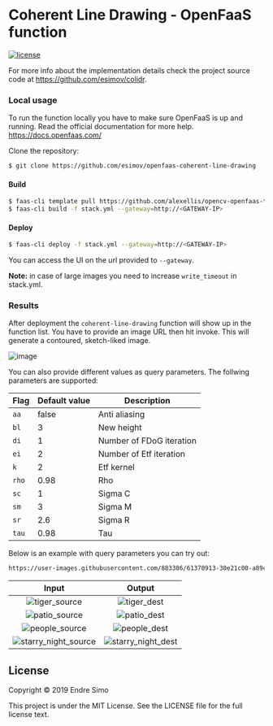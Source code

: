 # Coherent Line Drawing - OpenFaaS function

[![license](https://img.shields.io/github/license/mashape/apistatus.svg?style=flat)](./LICENSE)

For more info about the implementation details check the project source code at https://github.com/esimov/colidr.

### Local usage
To run the function locally you have to make sure OpenFaaS is up and running. Read the official documentation for more help. https://docs.openfaas.com/

Clone the repository:
```bash
$ git clone https://github.com/esimov/openfaas-coherent-line-drawing
```

#### Build
```bash 
$ faas-cli template pull https://github.com/alexellis/opencv-openfaas-template
$ faas-cli build -f stack.yml --gateway=http://<GATEWAY-IP>
```

#### Deploy
```bash 
$ faas-cli deploy -f stack.yml --gateway=http://<GATEWAY-IP>
```
You can access the UI on the url provided to `--gateway`. 

**Note:** in case of large images you need to increase `write_timeout` in stack.yml.

### Results
After deployment the `coherent-line-drawing` function will show up in the function list. You have to provide an image URL then hit invoke. This will generate a contoured, sketch-liked image.

![image](https://user-images.githubusercontent.com/883386/61373248-fd09f500-a8a1-11e9-9bb2-55aa3f0722e6.png)

You can also provide different values as query parameters. The follwing parameters are supported:

| Flag | Default value | Description |
| --- | --- | --- |
| `aa` | false | Anti aliasing |
| `bl` | 3 | New height |
| `di` | 1 | Number of FDoG iteration |
| `ei` | 2 | Number of Etf iteration |
| `k` | 2 | Etf kernel |
| `rho` | 0.98 | Rho |
| `sc` | 1 | Sigma C |
| `sm` | 3 | Sigma M |
| `sr` | 2.6 | Sigma R |
| `tau` | 0.98 | Tau |

Below is an example with query parameters you can try out:
```bash
https://user-images.githubusercontent.com/883386/61370913-30e21c00-a89c-11e9-8edf-f4b59b59793c.jpg?k=2&sr=2.9&sm=3.5&tau=0.999&aa=1&ei=2&di=1
```

| Input | Output
|:--:|:--:|
| ![tiger_source](https://user-images.githubusercontent.com/883386/61370913-30e21c00-a89c-11e9-8edf-f4b59b59793c.jpg) | ![tiger_dest](https://user-images.githubusercontent.com/883386/60795443-5cfeee00-a174-11e9-9fd4-6ceb9a02ca21.png) |
| ![patio_source](https://user-images.githubusercontent.com/883386/61370926-37709380-a89c-11e9-8b2c-157482c27192.jpg) | ![patio_dest](https://user-images.githubusercontent.com/883386/60726045-40c83a80-9f43-11e9-9d53-7f190889e4bc.jpg) |
| ![people_source](https://user-images.githubusercontent.com/883386/61370965-4bb49080-a89c-11e9-9ec6-e5fde965a046.jpg) | ![people_dest](https://user-images.githubusercontent.com/883386/60795438-5c665780-a174-11e9-8c8a-365bd8eda329.png) |
| ![starry_night_source](https://user-images.githubusercontent.com/883386/61370917-32abdf80-a89c-11e9-98ae-7c06635066bf.jpg) | ![starry_night_dest](https://user-images.githubusercontent.com/883386/60795440-5c665780-a174-11e9-9804-d5e56d0c49e7.png) |


## License

Copyright © 2019 Endre Simo

This project is under the MIT License. See the LICENSE file for the full license text.


